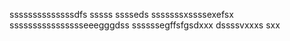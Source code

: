 ssssssssssssssdfs
sssss
sssseds
sssssssxssssexefsx
sssssssssssssssseeegggdss
ssssssegffsfgsdxxx
dssssvxxxs
sxx
